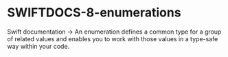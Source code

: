 # SWIFTDOCS-8-enumerations
Swift documentation → An enumeration defines a common type for a group of related values and enables you to work with those values in a type-safe way within your code.
